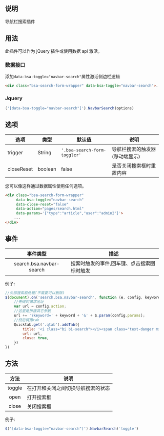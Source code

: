 ## 说明

导航栏搜索插件

## 用法

此插件可以作为 jQuery 插件或使用数据 api 激活。

### 数据接口

添加`data-bsa-toggle="navbar-search"`属性激活侧边栏逻辑

```html
<div class="bsa-search-form-wrapper" data-bsa-toggle="navbar-search">...</div>
```

### Jquery

```javascript
('[data-bsa-toggle="navbar-search"]').NavbarSearch(options)
```

## 选项

| 选项 | 类型 | 默认值 | 说明 |
|--|--|--|--|
|trigger |String | `'.bsa-search-form-toggler'` | 导航栏搜索的触发器(移动端显示) |
|closeReset |boolean | false | 是否关闭搜索框时重置内容 |

 您可以像这样通过数据属性使用任何选项。

```html
<div class="bsa-search-form-wrapper"
     data-bsa-toggle="navbar-search"
     data-close-reset="false"
     data-action="pages/search.html"
     data-params='{"type":"article","user":"admin2"}'>
    ...
</div>
```

## 事件

| 事件类型 | 描述 |
|:--:|--|
|search.bsa.navbar-search |搜索时触发的事件,回车键、点击搜索图标时触发 |

例子:

```javascript
//头部搜索框处理(不需要可以删除)
$(document).on('search.bsa.navbar-search', function (e, config, keyword) {
    //先得到请求地址
    var url = config.action;
    //这里是拼接其它参数
    url += '?keyword=' + keyword + '&' + $.param(config.params);
    //然后调用tab
    Quicktab.get('.qtab').addTab({
        title: '<i class="bi bi-search"></i><span class="text-danger ms-2">' + keyword + '</span>',
        url: url,
        close: true,
    })
})
```

## 方法

| 方法 |  说明 |
|:--:|--|
|toggle  | 在打开和关闭之间切换导航搜索的状态|
|open  | 打开搜索框 |
|close  |关闭搜索框 |

例子:

```javascript
$('[data-bsa-toggle="navbar-search"]').NavbarSearch('toggle')
```

